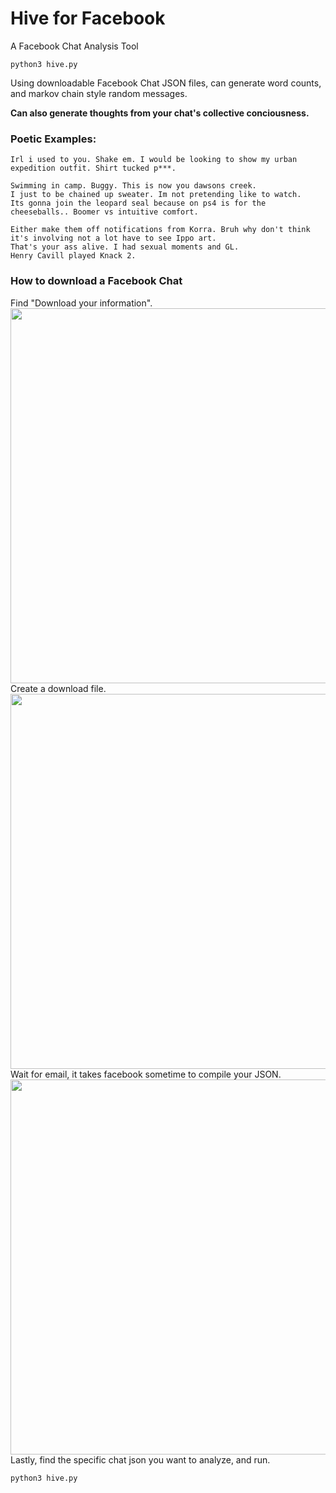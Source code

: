 # Hive for Facebook
A Facebook Chat Analysis Tool
```
python3 hive.py
```
Using downloadable Facebook Chat JSON files, can generate word counts, and markov chain style random messages.

**Can also generate thoughts from your chat's collective conciousness.**

<h3>Poetic Examples:</h3>

```
Irl i used to you. Shake em. I would be looking to show my urban expedition outfit. Shirt tucked p***.
```

```
Swimming in camp. Buggy. This is now you dawsons creek. 
I just to be chained up sweater. Im not pretending like to watch. 
Its gonna join the leopard seal because on ps4 is for the cheeseballs.. Boomer vs intuitive comfort.
```

```
Either make them off notifications from Korra. Bruh why don't think it's involving not a lot have to see Ippo art.
That's your ass alive. I had sexual moments and GL.
Henry Cavill played Knack 2.
```

<h3>How to download a Facebook Chat</h3>
Find "Download your information".
<img src="https://github.com/connerkward/Hive-for-Facebook/blob/master/images/facebook-messenger-history-download-on-desktop-step-1-1.jpg" width="600">
Create a download file.
<img src="https://github.com/connerkward/Hive-for-Facebook/blob/master/images/facebook-messenger-history-download-on-desktop-step-2.jpg" width="600">
Wait for email, it takes facebook sometime to compile your JSON.
<img src="https://github.com/connerkward/Hive-for-Facebook/blob/master/images/facebook-messenger-history-download-on-desktop-step-3.jpg" width="600">
Lastly, find the specific chat json you want to analyze, and run.

```
python3 hive.py
```
